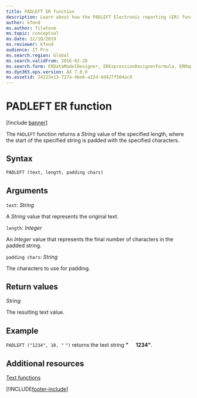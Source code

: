```yaml
---
title: PADLEFT ER function
description: Learn about how the PADLEFT Electronic reporting (ER) function is used, including syntax strings, arguments, return values, and examples.
author: kfend
ms.author: filatovm
ms.topic: conceptual
ms.date: 12/10/2019
ms.reviewer: kfend
audience: IT Pro
ms.search.region: Global
ms.search.validFrom: 2016-02-28
ms.search.form: ERDataModelDesigner, ERExpressionDesignerFormula, ERMappedFormatDesigner, ERModelMappingDesigner
ms.dyn365.ops.version: AX 7.0.0
ms.assetid: 24223e13-727a-4be6-a22d-4d427f504ac9
---
```


# PADLEFT ER function

[!include [banner](../includes/banner.md)]

The `PADLEFT` function returns a *String* value of the specified length, where the start of the specified string is padded with the specified characters.

## Syntax

```vb
PADLEFT (text, length, padding chars)
```

## Arguments

`text`: *String*

A *String* value that represents the original text.

`length`: *Integer*

An *Integer* value that represents the final number of characters in the padded string.

`padding chars`: *String*

The characters to use for padding.

## Return values

*String*

The resulting text value.

## Example

`PADLEFT ("1234", 10, "`&nbsp;`")` returns the text string **"&nbsp;&nbsp;&nbsp;&nbsp;&nbsp;&nbsp;1234"**.

## Additional resources

[Text functions](er-functions-category-text.md)


[!INCLUDE[footer-include](../../../includes/footer-banner.md)]
